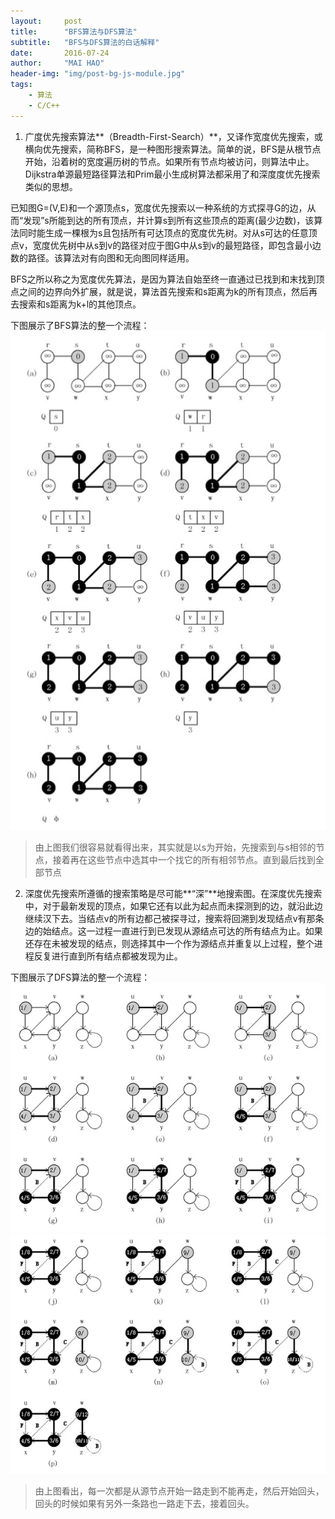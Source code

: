```yaml
---
layout:     post
title:      "BFS算法与DFS算法"
subtitle:   "BFS与DFS算法的白话解释"
date:       2016-07-24
author:     "MAI HAO"
header-img: "img/post-bg-js-module.jpg"
tags:
    - 算法
    - C/C++
---
```



1. 广度优先搜索算法**（Breadth-First-Search）**，又译作宽度优先搜索，或横向优先搜索，简称BFS，是一种图形搜索算法。简单的说，BFS是从根节点开始，沿着树的宽度遍历树的节点。如果所有节点均被访问，则算法中止。Dijkstra单源最短路径算法和Prim最小生成树算法都采用了和深度度优先搜索类似的思想。

已知图G=(V,E)和一个源顶点s，宽度优先搜索以一种系统的方式探寻G的边，从而“发现”s所能到达的所有顶点，并计算s到所有这些顶点的距离(最少边数)，该算法同时能生成一棵根为s且包括所有可达顶点的宽度优先树。对从s可达的任意顶点v，宽度优先树中从s到v的路径对应于图G中从s到v的最短路径，即包含最小边数的路径。该算法对有向图和无向图同样适用。

BFS之所以称之为宽度优先算法，是因为算法自始至终一直通过已找到和末找到顶点之间的边界向外扩展，就是说，算法首先搜索和s距离为k的所有顶点，然后再去搜索和s距离为k+l的其他顶点。

下图展示了BFS算法的整一个流程：
![BFS_jpg](/img/BFS_and_DFS/BFS_jpg.jpg)
> 由上图我们很容易就看得出来，其实就是以s为开始，先搜索到与s相邻的节点，接着再在这些节点中选其中一个找它的所有相邻节点。直到最后找到全部节点

2. 深度优先搜索所遵循的搜索策略是尽可能**“深”**地搜索图。在深度优先搜索中，对于最新发现的顶点，如果它还有以此为起点而未探测到的边，就沿此边继续汉下去。当结点v的所有边都己被探寻过，搜索将回溯到发现结点v有那条边的始结点。这一过程一直进行到已发现从源结点可达的所有结点为止。如果还存在未被发现的结点，则选择其中一个作为源结点并重复以上过程，整个进程反复进行直到所有结点都被发现为止。

下图展示了DFS算法的整一个流程：
![BFS_jpg](/img/BFS_and_DFS/DFS_jpg1.jpg)
![BFS_jpg](/img/BFS_and_DFS/DFS_jpg2.jpg)
> 由上图看出，每一次都是从源节点开始一路走到不能再走，然后开始回头，回头的时候如果有另外一条路也一路走下去，接着回头。